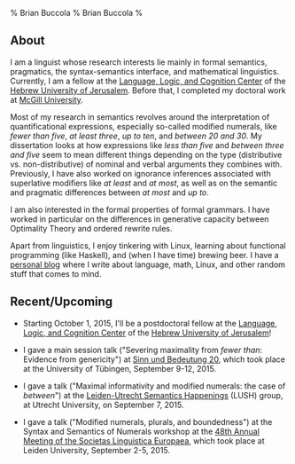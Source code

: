 % Brian Buccola
% Brian Buccola
%

About
-----

I am a linguist whose research interests lie mainly in formal semantics,
pragmatics, the syntax-semantics interface, and mathematical linguistics.
Currently, I am a fellow at the [Language, Logic, and Cognition Center][llcc]
of the [Hebrew University of Jerusalem][huji]. Before that, I completed my
doctoral work at [McGill University][mcgill].

Most of my research in semantics revolves around the interpretation of
quantificational expressions, especially so-called modified numerals, like
*fewer than five*, *at least three*, *up to ten*, and *between 20 and 30*. My
dissertation looks at how expressions like *less than five* and *between three
and five* seem to mean different things depending on the type (distributive vs.
non-distributive) of nominal and verbal arguments they combines with.
Previously, I have also worked on ignorance inferences associated with
superlative modifiers like *at least* and *at most*, as well as on the semantic
and pragmatic differences between *at most* and *up to*.

I am also interested in the formal properties of formal grammars. I have worked
in particular on the differences in generative capacity between Optimality
Theory and ordered rewrite rules.

Apart from linguistics, I enjoy tinkering with Linux, learning about functional
programming (like Haskell), and (when I have time) brewing beer. I have a
[personal blog][blog] where I write about language, math, Linux, and other
random stuff that comes to mind.

[mcgill]: http://www.mcgill.ca/linguistics/ "McGill linguistics department"
[llcc]:   https://scholars.huji.ac.il/llcc/home "Language, Logic, and Cognition Center"
[huji]:   http://huji.ac.il/ "The Hebrew University of Jerusalem"
[lao]:    http://people.linguistics.mcgill.ca/~luis.alonso-ovalle/ "Luis Alonso-Ovalle"
[bs]:     http://webpages.mcgill.ca/staff/group4/bschwa8/web/ "Bernhard Schwarz"
[blog]:   http://brianbuccola.github.io/ "Personal blog"

Recent/Upcoming
---------------

- Starting October 1, 2015, I'll be a postdoctoral fellow at the [Language,
  Logic, and Cognition Center][llcc] of the [Hebrew University of
  Jerusalem][huji]!

- I gave a main session talk ("Severing maximality from *fewer than*: Evidence
  from genericity") at [Sinn und Bedeutung 20][sub], which took place at the
  University of Tübingen, September 9-12, 2015.

- I gave a talk ("Maximal informativity and modified numerals: the case of
  *between*") at the [Leiden-Utrecht Semantics Happenings][lush] (LUSH) group,
  at Utrecht University, on September 7, 2015.

- I gave a talk ("Modified numerals, plurals, and boundedness") at the Syntax
  and Semantics of Numerals workshop at the [48th Annual Meeting of the
  Societas Linguistica Europaea][sle], which took place at Leiden University,
  September 2-5, 2015.

[lush]: https://lushtalks.wordpress.com/
[sle]:  http://sle2015.eu/
[sub]:  https://sites.google.com/site/sinnundbedeutung20/home

